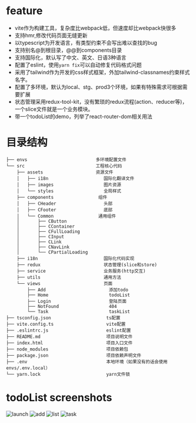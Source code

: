 # feature
- vite作为构建工具，复杂度比webpack低，但速度却比webpack快很多
- 支持hmr,修改代码页面无缝更新
- 以typescript为开发语言，有类型约束不会写出难以查找的bug
- 支持别名@到根目录，@@到components目录
- 支持国际化，默认写了中文、英文、日语3种语言
- 配置了eslint，使用`yarn fix`可以自动修复代码格式问题
- 采用了tailwind作为开发的css样式框架，外加tailwind-classnames约束样式名字。
- 配置了多环境，默认为local、stg、prod3个环境，如果有特殊需求可根据需要扩展
- 状态管理采用redux-tool-kit，没有繁琐的redux流程(action、reducer等)，一个slice文件就是一个业务模块。
- 带一个todoList的demo，列举了react-router-dom相关用法

# 目录结构

```
├── envs                          多环境配置文件
└── src                           工程核心代码
    ├── assets                    资源文件
    │   ├── i18n                     国际化翻译文件
    │   ├── images                   图片资源
    │   └── styles                   全局样式
    ├── components                 组件
    │   ├── CHeader                  头部
    │   ├── CFooter                  底部
    │   └── Common                 通用组件
    │       ├── CButton
    │       ├── CContainer
    │       ├── CFullLoading
    │       ├── CInput
    │       ├── CLink
    │       ├── CNavLink
    │       └── CPartialLoading
    ├── i18n                         国际化代码实现
    ├── redux                        状态管理(slice和store)
    ├── service                      业务服务(http交互)
    ├── utils                        通用方法
    └── views                        页面
        ├── Add                        添加todo
        ├── Home                       todoList
        ├── Login                      登陆页面
        ├── NotFound                   404
        └── Task                       taskList
├── tsconfig.json                     ts配置
├── vite.config.ts                    vite配置
├── .eslintrc.js                      eslint配置
├── README.md                         项目说明文件
├── index.html                        项目入口文件
├── node_modules                      项目依赖包
├── package.json                      项目依赖声明文件
├── .env                              本地环境（如果没有的话会使用envs/.env.local）
└── yarn.lock                         yarn文件锁

```


# todoList screenshots
![launch](screenshots/launch.webp)
![add](screenshots/add.png)
![list](screenshots/list.webp)
![task](screenshots/task.webp)
